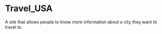 # Travel_USA
A site that allows people to know more information about a city they want to travel to.
